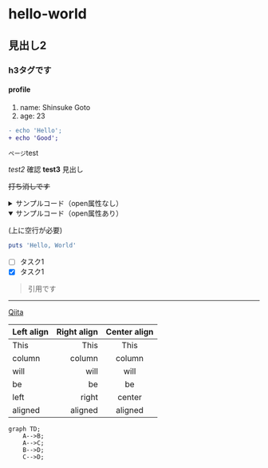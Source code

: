# hello-world
## 見出し2
### h3タグです
#### profile
1.  name: Shinsuke Goto
2.  age: 23



```diff
- echo 'Hello';
+ echo 'Good';
```

`ページ`test

_test2_ 確認
__test3__ 見出し

~~打ち消しです~~

<details><summary>サンプルコード（open属性なし）</summary>

(上に空行が必要)

```rb
puts 'Hello, World'
```
</details>

<!-- open属性あり -->
<details open><summary>サンプルコード（open属性あり）</summary>

(上に空行が必要)

```rb
puts 'Hello, World'
```
</details>

- [ ] タスク1
- [x] タスク1

> 引用です

*****

[Qiita](http://qiita.com)

| Left align | Right align | Center align |
|:-----------|------------:|:------------:|
| This       | This        | This         |
| column     | column      | column       |
| will       | will        | will         |
| be         | be          | be           |
| left       | right       | center       |
| aligned    | aligned     | aligned      |

```mermaid
graph TD;
    A-->B;
    A-->C;
    B-->D;
    C-->D;
```
